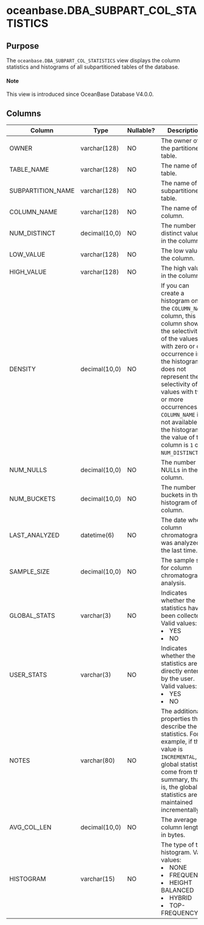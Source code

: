 # oceanbase.DBA_SUBPART_COL_STATISTICS

## Purpose

The `oceanbase.DBA_SUBPART_COL_STATISTICS` view displays the column statistics and histograms of all subpartitioned tables of the database.

<main id="notice" type='explain'>
  <h4>Note</h4>
  <p>This view is introduced since OceanBase Database V4.0.0. </p>
</main>

## Columns

| Column | Type | Nullable? | Description |
| --- | --- | --- | --- |
| OWNER | varchar(128) | NO | The owner of the partitioned table. |
| TABLE_NAME | varchar(128) | NO | The name of the table. |
| SUBPARTITION_NAME | varchar(128) | NO | The name of the subpartitioned table. |
| COLUMN_NAME | varchar(128) | NO | The name of the column. |
| NUM_DISTINCT | decimal(10,0) | NO | The number of distinct values in the column. |
| LOW_VALUE | varchar(128) | NO | The low value in the column. |
| HIGH_VALUE | varchar(128) | NO | The high value in the column. |
| DENSITY | decimal(10,0) | NO | If you can create a histogram on the `COLUMN_NAME` column, this column shows the selectivity of the values with zero or one occurrence in the histogram. It does not represent the selectivity of values with two or more occurrences. If `COLUMN_NAME` is not available on the histogram, the value of this column is `1` or `NUM_DISTINCT`. |
| NUM_NULLS | decimal(10,0) | NO | The number of NULLs in the column. |
| NUM_BUCKETS | decimal(10,0) | NO | The number of buckets in the histogram of the column. |
| LAST_ANALYZED | datetime(6) | NO | The date when column chromatography was analyzed the last time. |
| SAMPLE_SIZE | decimal(10,0) | NO | The sample size for column chromatography analysis. |
| GLOBAL_STATS | varchar(3) | NO | Indicates whether the statistics have been collected. Valid values:<li>YES<li>NO |
| USER_STATS | varchar(3) | NO | Indicates whether the statistics are directly entered by the user. Valid values:<li>YES<li>NO |
| NOTES | varchar(80) | NO | The additional properties that describe the statistics. For example, if the value is `INCREMENTAL`, the global statistics come from the summary, that is, the global statistics are maintained incrementally. |
| AVG_COL_LEN | decimal(10,0) | NO | The average column length, in bytes. |
| HISTOGRAM | varchar(15) | NO | The type of the histogram. Valid values:<li>NONE<li>FREQUENCY<li>HEIGHT BALANCED<li>HYBRID<li>TOP-FREQUENCY |
